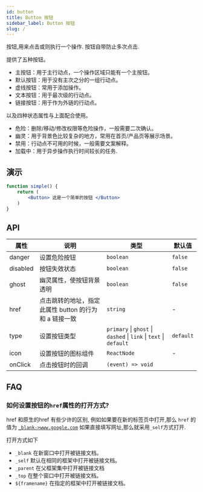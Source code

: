 ```yaml
---
id: button
title: Button 按钮
sidebar_label: Button 按钮
slug: /
---
```


按钮,用来点击或则执行一个操作. 按钮自带防止多次点击.

提供了五种按钮。

- 主按钮：用于主行动点，一个操作区域只能有一个主按钮。
- 默认按钮：用于没有主次之分的一组行动点。
- 虚线按钮：常用于添加操作。
- 文本按钮：用于最次级的行动点。
- 链接按钮：用于作为外链的行动点。

以及四种状态属性与上面配合使用。

- 危险：删除/移动/修改权限等危险操作，一般需要二次确认。
- 幽灵：用于背景色比较复杂的地方，常用在首页/产品页等展示场景。
- 禁用：行动点不可用的时候，一般需要文案解释。
- 加载中：用于异步操作执行时间较长的任务.

## 演示

```jsx live
function simple() {
    return (
        <Button> 这是一个简单的按钮 </Button>
    )
}
```


## API

|属性               |说明                |类型                                                                  |默认值
|-------            |------             |------                                                               |------------
|danger             |设置危险按钮         |`boolean`                                                            | `false`
|disabled	          |按钮失效状态         |`boolean`                                                            | `false`
|ghost              |幽灵属性，使按钮背景透明|`boolean`                                                           | `false`
|href               |点击跳转的地址，指定此属性 button 的行为和 a 链接一致| `string`                                 | -
|type               |设置按钮类型         |`primary` \| `ghost` \| `dashed` \| `link` \| `text` \| `default`    | `default` 
|icon               |设置按钮的图标组件    |`ReactNode`                                                          | -
|onClick            |点击按钮时的回调      |`(event) => void`                                                    |


## FAQ 

### 如何设置按钮的`href`属性的打开方式?


href 和原生的href 有些少许的区别, 例如如果要在新的标签页中打开,那么 `href` 的值为 <u>`_blank->www.google.com`</u> 如果直接填写网址,那么就采用`_self`方式打开.


打开方式如下

- `_blank` 在新窗口中打开被链接文档。
- `_self` 默认在相同的框架中打开被链接文档。
- `_parent` 在父框架集中打开被链接文档
- `_top` 在整个窗口中打开被链接文档。
- `${framename}` 在指定的框架中打开被链接文档。
